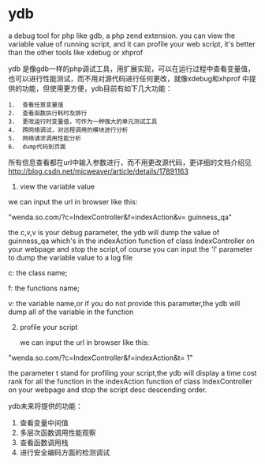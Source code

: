 ydb
===


a debug  tool for php like gdb, a php zend extension. you can view the variable value of running script, and it can profile your web script, it's better than the other tools like xdebug or xhprof

ydb 是像gdb一样的php调试工具，用扩展实现，可以在运行过程中查看变量值，也可以进行性能测试，而不用对源代码进行任何更改，就像xdebug和xhprof 中提供的功能，但使用更方便，ydb目前有如下几大功能：


    1.  查看任意变量值
    2.  查看函数执行耗时及排行
    3.  更改运行时变量值，可作为一种强大的单元测试工具
    4.  跨网络调试，对远程调用的模块进行分析
    5.  网络请求调用性能分析
    6.  dump代码到页面



所有信息查看都在url中输入参数进行，而不用更改源代码，更详细的文档介绍见 http://blog.csdn.net/micweaver/article/details/17891163




1. view the variable value 

  we can input the url in browser like this:
  
  "wenda.so.com/?c=IndexController&f=indexAction&v= guinness_qa"
  
  the c,v,v is your debug parameter,
  the ydb will dump the value of guinness_qa which's in the indexAction function  of class  IndexController on your webpage and
  stop the script,of course you can input the 'l' parameter to dump the variable value to a log file
  
  c: the class name;
  
  f: the functions name;
  
  v: the variable name,or if you do not provide this parameter,the ydb will dump all of the variable in the function
 
  
2. profile your script

   we can input the url in browser like this:
  
  "wenda.so.com/?c=IndexController&f=indexAction&t= 1"
  
   the parameter t stand for profiling your script,the ydb will display a time cost rank  for all the function in the indexAction function  of class  IndexController on your webpage and
  stop the script desc  descending order.
 
ydb未来将提供的功能：

1. 查看变量中间值
2. 多层次函数调用性能观察
3. 查看函数调用栈
4. 进行安全编码方面的检测调试
  
  


